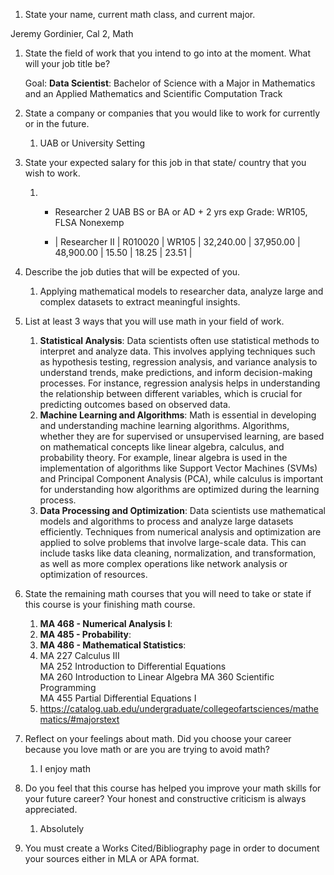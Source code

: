 1. State your name, current math class, and current major.

Jeremy Gordinier, Cal 2, Math

1. State the field of work that you intend to go into at the moment. What will your job title be?

   Goal:  **Data Scientist**: Bachelor of Science with a Major in Mathematics and an Applied Mathematics and Scientific Computation Track

2. State a company or companies that you would like to work for currently or in the future.

   1. UAB or University Setting

3. State your expected salary for this job in that state/ country that you wish to work.

   1. - Researcher 2 UAB
        BS or BA
        or AD + 2 yrs exp
        Grade: WR105, FLSA Nonexemp

      - | Researcher II | R010020 | WR105 | 32,240.00 | 37,950.00 | 48,900.00 | 15.50 | 18.25 | 23.51 |


4. Describe the job duties that will be expected of you.

   1. Applying mathematical models to researcher data, analyze large and complex datasets to extract meaningful insights.

5. List at least 3 ways that you will use math in your field of work.

   1. **Statistical Analysis**: Data scientists often use statistical methods to interpret and analyze data. This involves applying techniques such as hypothesis testing, regression analysis, and variance analysis to understand trends, make predictions, and inform decision-making processes. For instance, regression analysis helps in understanding the relationship between different variables, which is crucial for predicting outcomes based on observed data.
   2. **Machine Learning and Algorithms**: Math is essential in developing and understanding machine learning algorithms. Algorithms, whether they are for supervised or unsupervised learning, are based on mathematical concepts like linear algebra, calculus, and probability theory. For example, linear algebra is used in the implementation of algorithms like Support Vector Machines (SVMs) and Principal Component Analysis (PCA), while calculus is important for understanding how algorithms are optimized during the learning process.
   3. **Data Processing and Optimization**: Data scientists use mathematical models and algorithms to process and analyze large datasets efficiently. Techniques from numerical analysis and optimization are applied to solve problems that involve large-scale data. This can include tasks like data cleaning, normalization, and transformation, as well as more complex operations like network analysis or optimization of resources.

6. State the remaining math courses that you will need to take or state if this course is your finishing math course.

   1. **MA 468 - Numerical Analysis I**: 
   2. **MA 485 - Probability**:
   3. **MA 486 - Mathematical Statistics**: 
   4. MA 227	Calculus III	
      MA 252	Introduction to Differential Equations	
      MA 260	Introduction to Linear Algebra
      MA 360	Scientific Programming	
      MA 455	Partial Differential Equations I
   5. https://catalog.uab.edu/undergraduate/collegeofartsciences/mathematics/#majorstext

7. Reflect on your feelings about  math. Did you choose your career because you love math or are you are trying to avoid math?

   1. I enjoy math

8. Do you feel that this course has helped you improve your math skills for your future career? Your honest and constructive criticism is always appreciated.

   1. Absolutely

9. You must create a Works Cited/Bibliography page in order to document your sources either in MLA or APA  format.